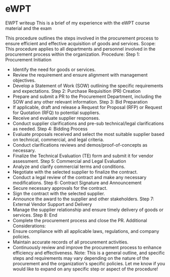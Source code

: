 # eWPT
EWPT writeup
This is a brief of my experience with the eWPT course material and the exam




This procedure outlines the steps involved in the procurement process to ensure efficient and effective acquisition of goods and services.
Scope:
This procedure applies to all departments and personnel involved in the procurement process within the organization.
Procedure:
Step 1: Procurement Initiation
 * Identify the need for goods or services.
 * Review the requirement and ensure alignment with management objectives.
 * Develop a Statement of Work (SOW) outlining the specific requirements and expectations.
Step 2: Purchase Requisition (PR) Creation
 * Prepare and submit a PR to the Procurement Department, including the SOW and any other relevant information.
Step 3: Bid Preparation
 * If applicable, draft and release a Request for Proposal (RFP) or Request for Quotation (RFQ) to potential suppliers.
 * Receive and evaluate supplier responses.
 * Conduct supplier clarifications and pre-sub technical/legal clarifications as needed.
Step 4: Bidding Process
 * Evaluate proposals received and select the most suitable supplier based on technical, commercial, and legal criteria.
 * Conduct clarifications reviews and demos/proof-of-concepts as necessary.
 * Finalize the Technical Evaluation (TE) form and submit it for vendor assessment.
Step 5: Commercial and Legal Evaluation
 * Analyze and clarify commercial terms and conditions.
 * Negotiate with the selected supplier to finalize the contract.
 * Conduct a legal review of the contract and make any necessary modifications.
Step 6: Contract Signature and Announcement
 * Secure necessary approvals for the contract.
 * Sign the contract with the selected supplier.
 * Announce the award to the supplier and other stakeholders.
Step 7: External Vendor Support and Delivery
 * Manage the supplier relationship and ensure timely delivery of goods or services.
Step 8: End
 * Complete the procurement process and close the PR.
Additional Considerations:
 * Ensure compliance with all applicable laws, regulations, and company policies.
 * Maintain accurate records of all procurement activities.
 * Continuously review and improve the procurement process to enhance efficiency and effectiveness.
Note:
This is a general outline, and specific steps and requirements may vary depending on the nature of the procurement and the organization's specific policies.
Let me know if you would like to expand on any specific step or aspect of the procedure!
